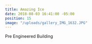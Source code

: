 ```yaml
---
title: Amazing Ice
date: 2018-08-03 16:41:00 -05:00
position: 15
image: "/uploads/gallery_IMG_1632.JPG"
---
```


Pre Engineered Building